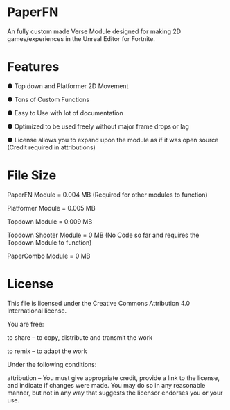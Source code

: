 # PaperFN
An fully custom made Verse Module designed for making 2D games/experiences in the Unreal Editor for Fortnite.
# Features
●	 Top down and Platformer 2D Movement

●	 Tons of Custom Functions

●	 Easy to Use with lot of documentation

●	 Optimized to be used freely without major frame drops or lag

●  License allows you to expand upon the module as if it was open source (Credit required in attributions)

# File Size
PaperFN Module = 0.004 MB (Required for other modules to function)

Platformer Module = 0.005 MB

Topdown Module = 0.009 MB

Topdown Shooter Module = 0 MB (No Code so far and requires the Topdown Module to function)

PaperCombo Module = 0 MB

# License
This file is licensed under the Creative Commons Attribution 4.0 International license.

You are free:

to share – to copy, distribute and transmit the work

to remix – to adapt the work

Under the following conditions:

attribution – You must give appropriate credit, provide a link to the license, and indicate if changes were made. You may do so in any reasonable manner, but not in any way that suggests the licensor endorses you or your use.

